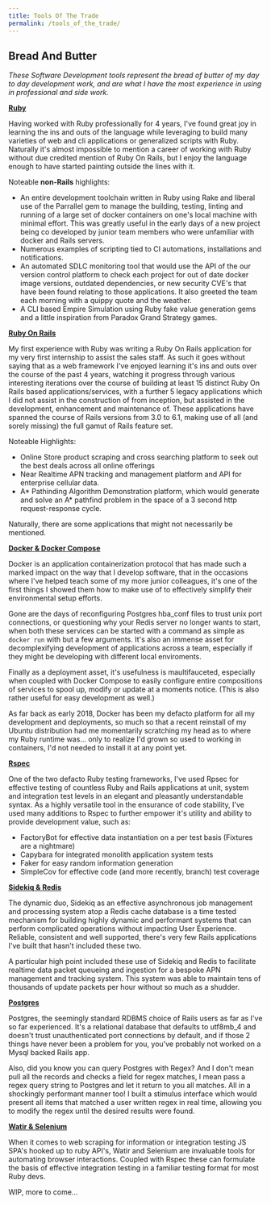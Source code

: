 ```yaml
---
title: Tools Of The Trade
permalink: /tools_of_the_trade/
---
```


## Bread And Butter

*These Software Development tools represent the bread of butter of my day to day development work, and are what I have the most experience in using in professional and side work.*

<ins>**Ruby**</ins>

Having worked with Ruby professionally for 4 years, I've found great joy in learning the ins and outs of the language while leveraging to build many varieties of web and cli applications or generalized scripts with Ruby. Naturally it's almost impossible to mention a career of working with Ruby without due credited mention of Ruby On Rails, but I enjoy the language enough to have started painting outside the lines with it. 

Noteable **non-Rails** highlights:

- An entire development toolchain written in Ruby using Rake and liberal use of the Parrallel gem to manage the building, testing, linting and running of a large set of docker containers on one's local machine with minimal effort. This was greatly useful in the early days of a new project being co developed by junior team members who were unfamiliar with docker and Rails servers.
- Numerous examples of scripting tied to CI automations, installations and notifications.
- An automated SDLC monitoring tool that would use the API of the our version control platform to check each project for out of date docker image versions, outdated dependencies, or new security CVE's that have been found relating to those applications. It also greeted the team each morning with a quippy quote and the weather.
- A CLI based Empire Simulation using Ruby fake value generation gems and a little inspiration from Paradox Grand Strategy games.

<ins>**Ruby On Rails**</ins>

My first experience with Ruby was writing a Ruby On Rails application for my very first internship to assist the sales staff. As such it goes without saying that as a web framework I've enjoyed learning it's ins and outs over the course of the past 4 years, watching it progress through various interesting iterations over the course of building at least 15 distinct Ruby On Rails based applications/services, with a further 5 legacy applications which I did not assist in the construction of from inception, but assisted in the development, enhancement and maintenance of. These applications have spanned the course of Rails versions from 3.0 to 6.1, making use of all (and sorely missing) the full gamut of Rails feature set.

Noteable Highlights:

- Online Store product scraping and cross searching platform to seek out the best deals across all online offerings
- Near Realtime APN tracking and management platform and API for enterprise cellular data.
- A* Pathinding Algorithm Demonstration platform, which would generate and solve an A* pathfind problem in the space of a 3 second http request-response cycle.

Naturally, there are some applications that might not necessarily be mentioned.

<ins>**Docker & Docker Compose**</ins>

Docker is an application containerization protocol that has made such a marked impact on the way that I develop software, that in the occasions where I've helped teach some of my more junior colleagues, it's one of the first things I showed them how to make use of to effectively simplify their environmental setup efforts.

Gone are the days of reconfiguring Postgres hba_conf files to trust unix port connections, or questioning why your Redis server no longer wants to start, when both these services can be started with a command as simple as `docker run` with but a few arguments. It's also an immense asset for decomplexifying development of applications across a team, especially if they might be developing with different local enviroments.

Finally as a deployment asset, it's usefulness is maultifauceted, especially when coupled with Docker Compose to easily configure entire compositions of services to spool up, modify or update at a moments notice. (This is also rather useful for easy development as well.)

As far back as early 2018, Docker has been my defacto platform for all my development and deployments, so much so that a recent reinstall of my Ubuntu distribution had me momentarily scratching my head as to where my Ruby runtime was... only to realize I'd grown so used to working in containers, I'd not needed to install it at any point yet.

<ins>**Rspec**</ins>

One of the two defacto Ruby testing frameworks, I've used Rpsec for effective testing of countless Ruby and Rails applications at unit, system and integration test levels in an elegant and pleasantly understandable syntax. As a highly versatile tool in the ensurance of code stability, I've used many additions to Rspec to further empower it's utility and ability to provide development value, such as:

- FactoryBot for effective data instantiation on a per test basis (Fixtures are a nightmare)
- Capybara for integrated monolith application system tests
- Faker for easy random information generation
- SimpleCov for effective code (and more recently, branch) test coverage

<ins>**Sidekiq & Redis**</ins>

The dynamic duo, Sidekiq as an effective asynchronous job management and processing system atop a Redis cache database is a time tested mechanism for building highly dynamic and performant systems that can perform complicated operations without impacting User Experience. Reliable, consistent and well supported, there's very few Rails applications I've built that hasn't included these two.

A particular high point included these use of Sidekiq and Redis to facilitate realtime data packet queueing and ingestion for a bespoke APN management and tracking system. This system was able to maintain tens of thousands of update packets per hour without so much as a shudder.

<ins>**Postgres**</ins>

Postgres, the seemingly standard RDBMS choice of Rails users as far as I've so far experienced. It's a relational database that defaults to utf8mb_4 and doesn't trust unauthenticated port connections by default, and if those 2 things have never been a problem for you, you've probably not worked on a Mysql backed Rails app.

Also, did you know you can query Postgres with Regex? And I don't mean pull all the records and checks a field for regex matches, I mean pass a regex query string to Postgres and let it return to you all matches. All in a shockingly performant manner too! I built a stimulus interface which would present all items that matched a user written regex in real time, allowing you to modify the regex until the desired results were found.

<ins>**Watir & Selenium**</ins>

When it comes to web scraping for information or integration testing JS SPA's hooked up to ruby API's, Watir and Selenium are invaluable tools for automating browser interactions. Coupled with Rspec these can formulate the basis of effective integration testing in a familiar testing format for most Ruby devs.

WIP, more to come...

<!-- <ins>**Ansible**</ins>

<ins>**Version Control**</ins>
<sup>*Github/Gitlab/Bitbucket*</sup>

<ins>**CI/CD**</ins>
<sup>*CircleCi/GitlabRunners/Jenkins/GithubActions*</sup>

<ins>**CloudAfrica**</ins>

<ins>**Websockets (ActionCable)**</ins>

<ins>**Terraform**</ins>

<ins>**AWS**</ins>

<ins>**Neptune Graph DB**</ins>

<hr>

## Interested, Learning or Partial Experience

*These are tools I'm less experienced in, am actively learning to use more effectively, or would be interested in actively adopting.*

<ins>**WASM**</ins>

<ins>**Service Workers**</ins>

<ins>**Crystal**</ins>

<ins>**Lucky**</ins>

<ins>**Sinatra**</ins>

<ins>**Cloudformation**</ins>

<ins>**Mysql**</ins>

<ins>**MongoDB**</ins>

<hr>

## Past Exposure, Mild Usage, or Unpreffered

*These are tools I've used to some degree in the past to some small amount but might not have have actively continued using either for lack of reason, or due to actively preferring not to.*

<ins>**Javascript**</ins>

<ins>**Nodejs**</ins>

<ins>**C**</ins>

<ins>**Heroku**</ins>

<ins>**Python**</ins> -->






